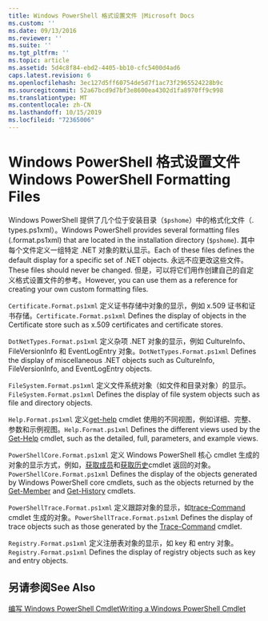 ```yaml
---
title: Windows PowerShell 格式设置文件 |Microsoft Docs
ms.custom: ''
ms.date: 09/13/2016
ms.reviewer: ''
ms.suite: ''
ms.tgt_pltfrm: ''
ms.topic: article
ms.assetid: 5d4c8f84-ebd2-4405-bb10-cfc5400d4ad6
caps.latest.revision: 6
ms.openlocfilehash: 3ec127d5ff60754de5d7f1ac73f2965524228b9c
ms.sourcegitcommit: 52a67bcd9d7bf3e8600ea4302d1fa8970ff9c998
ms.translationtype: MT
ms.contentlocale: zh-CN
ms.lasthandoff: 10/15/2019
ms.locfileid: "72365006"
---
```

# <a name="windows-powershell-formatting-files"></a><span data-ttu-id="a4ec4-102">Windows PowerShell 格式设置文件</span><span class="sxs-lookup"><span data-stu-id="a4ec4-102">Windows PowerShell Formatting Files</span></span>

<span data-ttu-id="a4ec4-103">Windows PowerShell 提供了几个位于安装目录（`$pshome`）中的格式化文件（. types.ps1xml）。</span><span class="sxs-lookup"><span data-stu-id="a4ec4-103">Windows PowerShell provides several formatting files (.format.ps1xml) that are located in the installation directory (`$pshome`).</span></span> <span data-ttu-id="a4ec4-104">其中每个文件定义一组特定 .NET 对象的默认显示。</span><span class="sxs-lookup"><span data-stu-id="a4ec4-104">Each of these files defines the default display for a specific set of .NET objects.</span></span> <span data-ttu-id="a4ec4-105">永远不应更改这些文件。</span><span class="sxs-lookup"><span data-stu-id="a4ec4-105">These files should never be changed.</span></span> <span data-ttu-id="a4ec4-106">但是，可以将它们用作创建自己的自定义格式设置文件的参考。</span><span class="sxs-lookup"><span data-stu-id="a4ec4-106">However, you can use them as a reference for creating your own custom formatting files.</span></span>

<span data-ttu-id="a4ec4-107">`Certificate.Format.ps1xml` 定义证书存储中对象的显示，例如 x.509 证书和证书存储。</span><span class="sxs-lookup"><span data-stu-id="a4ec4-107">`Certificate.Format.ps1xml` Defines the display of objects in the Certificate store such as x.509 certificates and certificate stores.</span></span>

<span data-ttu-id="a4ec4-108">`DotNetTypes.Format.ps1xml` 定义杂项 .NET 对象的显示，例如 CultureInfo、FileVersionInfo 和 EventLogEntry 对象。</span><span class="sxs-lookup"><span data-stu-id="a4ec4-108">`DotNetTypes.Format.ps1xml` Defines the display of miscellaneous .NET objects such as CultureInfo, FileVersionInfo, and EventLogEntry objects.</span></span>

<span data-ttu-id="a4ec4-109">`FileSystem.Format.ps1xml` 定义文件系统对象（如文件和目录对象）的显示。</span><span class="sxs-lookup"><span data-stu-id="a4ec4-109">`FileSystem.Format.ps1xml` Defines the display of file system objects such as file and directory objects.</span></span>

<span data-ttu-id="a4ec4-110">`Help.Format.ps1xml` 定义[get-help](/powershell/module/Microsoft.PowerShell.Core/Get-Help) cmdlet 使用的不同视图，例如详细、完整、参数和示例视图。</span><span class="sxs-lookup"><span data-stu-id="a4ec4-110">`Help.Format.ps1xml` Defines the different views used by the [Get-Help](/powershell/module/Microsoft.PowerShell.Core/Get-Help) cmdlet, such as the detailed, full, parameters, and example views.</span></span>

<span data-ttu-id="a4ec4-111">`PowerShellCore.Format.ps1xml` 定义 Windows PowerShell 核心 cmdlet 生成的对象的显示方式，例如，[获取成员](/powershell/module/Microsoft.PowerShell.Utility/Get-Member)和[获取历史](/powershell/module/Microsoft.PowerShell.Core/Get-History)cmdlet 返回的对象。</span><span class="sxs-lookup"><span data-stu-id="a4ec4-111">`PowerShellCore.Format.ps1xml` Defines the display of the objects generated by Windows PowerShell core cmdlets, such as the objects returned by the [Get-Member](/powershell/module/Microsoft.PowerShell.Utility/Get-Member) and [Get-History](/powershell/module/Microsoft.PowerShell.Core/Get-History) cmdlets.</span></span>

<span data-ttu-id="a4ec4-112">`PowerShellTrace.Format.ps1xml` 定义跟踪对象的显示，如[trace-Command](/powershell/module/Microsoft.PowerShell.Utility/Trace-Command) cmdlet 生成的对象。</span><span class="sxs-lookup"><span data-stu-id="a4ec4-112">`PowerShellTrace.Format.ps1xml` Defines the display of trace objects such as those generated by the [Trace-Command](/powershell/module/Microsoft.PowerShell.Utility/Trace-Command) cmdlet.</span></span>

<span data-ttu-id="a4ec4-113">`Registry.Format.ps1xml` 定义注册表对象的显示，如 key 和 entry 对象。</span><span class="sxs-lookup"><span data-stu-id="a4ec4-113">`Registry.Format.ps1xml` Defines the display of registry objects such as key and entry objects.</span></span>

## <a name="see-also"></a><span data-ttu-id="a4ec4-114">另请参阅</span><span class="sxs-lookup"><span data-stu-id="a4ec4-114">See Also</span></span>

[<span data-ttu-id="a4ec4-115">编写 Windows PowerShell Cmdlet</span><span class="sxs-lookup"><span data-stu-id="a4ec4-115">Writing a Windows PowerShell Cmdlet</span></span>](../cmdlet/writing-a-windows-powershell-cmdlet.md)
